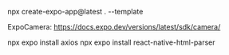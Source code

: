 npx create-expo-app@latest . --template

ExpoCamera:
https://docs.expo.dev/versions/latest/sdk/camera/

npx expo install axios
npx expo install react-native-html-parser
